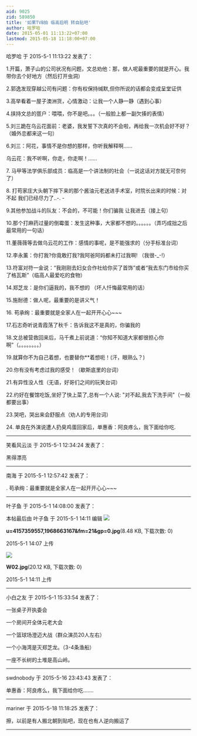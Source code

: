 ```yaml
---
aid: 9025
zid: 589850
title: '如果TVB拍 临高启明 转自贴吧'
author: 哈罗哈
date: 2015-05-01 11:13:22+07:00
lastmod: 2015-05-18 11:18:00+07:00
---
```


哈罗哈 于 2015-5-1 11:13:22 发表了：

1.开篇，萧子山的公司状况有问题，文总劝他：那，做人呢最重要的就是开心。我带你去个好地方（然后打开虫洞）

2.郭逸发现穿越公司有问题：你有权保持缄默,但你所说的话都会变成呈堂证供

3.高举看着一屋子澳洲货，心情激动：让我一个人静一静（遇到心事）

4.挟持文总的疍户：喂喂，你不是吧。。。（一般脸上都一副欠揍的表情）

5.刘三跪在乌云花面前：老婆，我发誓下次真的不会啦，再给我一次机会好不好？（婚外恋都来这一句）

6.刘三：阿花，事情不是你想的那样，你听我解释啊……

乌云花：我不听啊，你走，你走啊！……

7\. 马甲等法学俱乐部成员：临高是一个讲法制的社会（一说这话对方就无可奈何了）

8\. 打苟家庄大头朝下摔下来的那个酱油元老送进手术室，时院长出来的时候：对不起 我们已经尽力了..-. -

9.其他参加战斗的队友：不会的，不可能！你们骗我 让我进去（接上句）

10.那个打麻药过量的倒霉蛋：发生这种事，大家都不想的。。。。。。（弄巧成拙之后最常用的一句话）

11.董薇薇等去做乌云花的工作：感情的事呢，是不能强求的（分手标准台词）

12.李永薰：你打我?你竟敢打我?我阿爸阿妈都未打过我啊! （我很-\_-!）

13.符富对符一金说：“我刚刚去妇女合作社给你买了首饰”或者“我去东门市给你买了格瓦斯”（临高人最爱吃的食物）

14.郑芝龙：是你们逼我的，我不想的 （坏人忏悔最常用的话）

15.施耐德：做人呢，最重要的是讲义气！

16\. 苟承绚：最重要就是全家人在一起开开心心~~~

17.石志奇听说青霞荡了秋千：告诉我这不是真的，你骗我的

18.文总被营救回来后，马千煮上前说道：“你知不知道大家都很担心你啊”（。。。。。。。。）

19.就算你不为自己着想，也要替你\*\*着想呃！(汗，眼熟么？)

20.你有没有考虑过我的感受！（歇斯底里的台词）

21.有异性没人性（无语，好哥们之间的玩笑台词）

22.约好在餐馆吃饭,坐好了快上菜了,总有一个人说: "对不起,我去下洗手间"（一般都要出事）

23.哭吧，哭出来会舒服点（劝人的专用台词）

24\. 单良在外演说遭人扔臭鸡蛋回家后，单惠香：阿良疼么，我下面给你吃.

---------

笑看风云淡 于 2015-5-1 12:34:24 发表了：

黑得漂亮

---------

南海 于 2015-5-1 12:57:42 发表了：

. 苟承绚：最重要就是全家人在一起开开心心~~~

---------

叶子鱼 于 2015-5-1 14:08:00 发表了：

本帖最后由 叶子鱼 于 2015-5-1 14:11 编辑 ![](https://cdn.jsdelivr.net/gh/lzjluzijie/beichao@main/img/140744kcfvsmcdoshck7hm.jpg)



**u=4157359557,1968663167&amp;fm=21&amp;gp=0.jpg**(8.48 KB, 下载次数: 0)



2015-5-1 14:07 上传



![](https://cdn.jsdelivr.net/gh/lzjluzijie/beichao@main/img/141109wdawddl6id6ddqlh.jpg)



**W02.jpg**(20.12 KB, 下载次数: 0)



2015-5-1 14:11 上传

---------

小白之友 于 2015-5-1 15:33:54 发表了：

一张桌子开执委会

一个房间开全体元老大会

一个篮球场澄迈大战（群众演员20人左右）

一个小海湾是灭郑芝龙。（3-4条渔船）

一座不长树的土堆是高山岭。

---------

swdnobody 于 2015-5-16 23:43:43 发表了：

单惠香：阿良疼么，我下面给你吃.......

---------

mariner 于 2015-5-18 11:18:25 发表了：

擦，以前是有人搬北朝到贴吧，现在也有人逆向搬运了

---------

